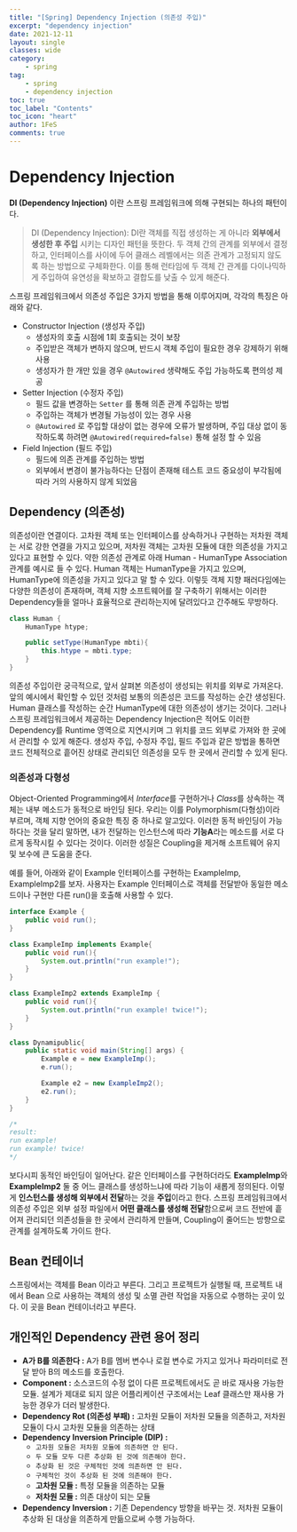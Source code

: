 ```yaml
---
title: "[Spring] Dependency Injection (의존성 주입)"
excerpt: "dependency injection"
date: 2021-12-11
layout: single
classes: wide
category:
    - spring
tag:
    - spring
    - dependency injection
toc: true
toc_label: "Contents"
toc_icon: "heart"
author: 1FeS
comments: true
---
```


# Dependency Injection

**DI (Dependency Injection)** 이란 스프링 프레임워크에 의해 구현되는 하나의 패턴이다.

> DI (Dependency Injection):
DI란 객체를 직접 생성하는 게 아니라 **외부에서 생성한 후 주입** 시키는 디자인 패턴을 뜻한다.
두 객체 간의 관계를 외부에서 결정하고, 인터페이스를 사이에 두어 클래스 레벨에서는 의존 관계가 고정되지 않도록 하는 방법으로 구체화한다. 이를 통해 런타임에 두 객체 간 관계를 다이나믹하게 주입하여 유연성을 확보하고 결합도를 낮출 수 있게 해준다.

스프링 프레임워크에서 의존성 주입은 3가지 방법을 통해 이루어지며, 각각의 특징은 아래와 같다.

- Constructor Injection (생성자 주입)
    - 생성자의 호출 시점에 1회 호출되는 것이 보장
    - 주입받은 객체가 변하지 않으며, 반드시 객체 주입이 필요한 경우 강제하기 위해 사용
    - 생성자가 한 개만 있을 경우 `@Autowired` 생략해도 주입 가능하도록 편의성 제공
- Setter Injection (수정자 주입)
    - 필드 값을 변경하는 `Setter` 를 통해 의존 관계 주입하는 방법
    - 주입하는 객체가 변경될 가능성이 있는 경우 사용
    - `@Autowired` 로 주입할 대상이 없는 경우에 오류가 발생하며, 주입 대상 없이 동작하도록 하려면 `@Autowired(required=false)` 통해 설정 할 수 있음
- Field Injection (필드 주입)
    - 필드에 의존 관계를 주입하는 방법
    - 외부에서 변경이 불가능하다는 단점이 존재해 테스트 코드 중요성이 부각됨에 따라 거의 사용하지 않게 되었음

## Dependency (의존성)

의존성이란 연결이다. 고차원 객체 또는 인터페이스를 상속하거나 구현하는 저차원 객체는 서로 강한 연결을 가지고 있으며, 저차원 객체는 고차원 모듈에 대한 의존성을 가지고 있다고 표현할 수 있다. 약한 의존성 관계로 아래 Human - HumanType Association 관계를 예시로 들 수 있다. Human 객체는 HumanType을 가지고 있으며, HumanType에 의존성을 가지고 있다고 말 할 수 있다. 이렇듯 객체 지향 패러다임에는 다양한 의존성이 존재하며, 객체 지향 소프트웨어를 잘 구축하기 위해서는 이러한 Dependency들을 얼마나 효율적으로 관리하는지에 달려있다고 간주해도 무방하다.


```java
class Human {
    HumanType htype;

    public setType(HumanType mbti){
        this.htype = mbti.type;
    }
}
```

의존성 주입이란 궁극적으로, 앞서 살펴본 의존성이 생성되는 위치를 외부로 가져온다. 앞의 예시에서 확인할 수 있던 것처럼 보통의 의존성은 코드를 작성하는 순간 생성된다. Human 클래스를 작성하는 순간 HumanType에 대한 의존성이 생기는 것이다. 그러나 스프링 프레임워크에서 제공하는 Dependency Injection은 적어도 이러한 Dependency를 Runtime 영역으로 지연시키며 그 위치를 코드 외부로 가져와 한 곳에서 관리할 수 있게 해준다. 생성자 주입, 수정자 주입, 필드 주입과 같은 방법을 통하면 코드 전체적으로 흩어진 상태로 관리되던 의존성을 모두 한 곳에서 관리할 수 있게 된다.

### 의존성과 다형성

Object-Oriented Programming에서 *Interface*를 구현하거나 *Class*를 상속하는 객체는 내부 메소드가 동적으로 바인딩 된다. 우리는 이를 Polymorphism(다형성)이라 부르며, 객체 지향 언어의 중요한 특징 중 하나로 알고있다. 이러한 동적 바인딩이 가능하다는 것을 달리 말하면, 내가 전달하는 인스턴스에 따라 **기능A**라는 메소드를 서로 다르게 동작시킬 수 있다는 것이다. 이러한 성질은 Coupling을 제거해 소프트웨어 유지 및 보수에 큰 도움을 준다.

예를 들어, 아래와 같이 Example 인터페이스를 구현하는 ExampleImp, ExampleImp2를 보자. 사용자는 Example 인터페이스로 객체를 전달받아 동일한 메소드이나 구현만 다른 run()을 호출해 사용할 수 있다. 

```java
interface Example {
    public void run();
}

class ExampleImp implements Example{
    public void run(){
        System.out.println("run example!");
    }
}

class ExampleImp2 extends ExampleImp {
    public void run(){
        System.out.println("run example! twice!");
    }
}

class Dynamipublic{
    public static void main(String[] args) {
        Example e = new ExampleImp();
        e.run();

        Example e2 = new ExampleImp2();
        e2.run();
    }
}

/* 
result:
run example!
run example! twice!
*/
```

보다시피 동적인 바인딩이 일어난다. 같은 인터페이스를 구현하더라도 **ExampleImp**와 **ExampleImp2** 둘 중 어느 클래스를 생성하느냐에 따라 기능이 새롭게 정의된다. 이렇게 **인스턴스를 생성해 외부에서 전달**하는 것을 **주입**이라고 한다. 스프링 프레임워크에서 의존성 주입은 외부 설정 파일에서 **어떤 클래스를 생성해 전달**함으로써 코드 전반에 흩어져 관리되던 의존성들을 한 곳에서 관리하게 만들며, Coupling이 줄어드는 방향으로 관계를 설계하도록 가이드 한다.

## Bean 컨테이너

스프링에서는 객체를 Bean 이라고 부른다. 그리고 프로젝트가 실행될 때, 프로젝트 내에서 Bean 으로 사용하는 객체의 생성 및 소멸 관련 작업을 자동으로 수행하는 곳이 있다. 이 곳을 Bean 컨테이너라고 부른다.

## 개인적인 Dependency 관련 용어 정리

- **A가 B를 의존한다 :** A가 B를 멤버 변수나 로컬 변수로 가지고 있거나 파라미터로 전달 받아 B의 메소드를 호출한다.
-  **Component :** 소스코드의 수정 없이 다른 프로젝트에서도 곧 바로 재사용 가능한 모듈. 설계가 제대로 되지 않은 어플리케이션 구조에서는 Leaf 클래스만 재사용 가능한 경우가 더러 발생한다.
- **Dependency Rot (의존성 부패) :** 고차원 모듈이 저차원 모듈을 의존하고, 저차원 모듈이 다시 고차원 모듈을 의존하는 상태
- **Dependency Inversion Principle (DIP) :** 
  -  `고차원 모듈은 저차원 모듈에 의존하면 안 된다.` 
  -  `두 모듈 모두 다른 추상화 된 것에 의존해야 한다.`
  -  `추상화 된 것은 구체적인 것에 의존하면 안 된다.`
  -  `구체적인 것이 추상화 된 것에 의존해야 한다.`
  - **고차원 모듈 :** 특정 모듈을 의존하는 모듈
  - **저차원 모듈 :** 의존 대상이 되는 모듈
- **Dependency Inversion :** 기존 Dependency 방향을 바꾸는 것. 저차원 모듈이 추상화 된 대상을 의존하게 만듦으로써 수행 가능하다. 